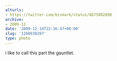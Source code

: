 ```yaml
---
alturls:
- https://twitter.com/bismark/status/6675802898
archive:
- 2009-12
date: '2009-12-14T22:36:47+00:00'
slug: '1260830207'
type: photo
---
```


i like to call this part the gauntlet.
